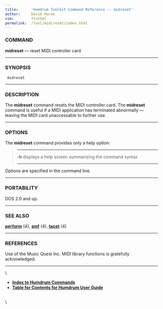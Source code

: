```yaml
---
title:		'Humdrum Toolkit Command Reference -- midreset'
author:		David Huron
vim:		ft=html
permalink:	/tool/midireset/index.html
---
```



### COMMAND

**midreset** &mdash; reset MIDI controller card

------------------------------------------------------------------------

### SYNOPSIS

` midreset`

------------------------------------------------------------------------

### DESCRIPTION

The **midreset** command resets the MIDI controller card. The
**midreset** command is useful if a MIDI application has terminated
abnormally &mdash; leaving the MIDI card unaccessable to further use.

------------------------------------------------------------------------

### OPTIONS

The **midreset** command provides only a help option:

>   -------- -------------------------------------------------------
>   **-h**   displays a help screen summarizing the command syntax
>   -------- -------------------------------------------------------
>
Options are specified in the command line.

------------------------------------------------------------------------

### PORTABILITY

DOS 2.0 and up.

------------------------------------------------------------------------

### SEE ALSO

[**perform**](perform.html) (4), [**smf**](smf.html) (4),
[**tacet**](tacet.html) (4)

------------------------------------------------------------------------

### REFERENCES

Use of the Music Quest Inc. MIDI library functions is gratefully
acknowledged.

------------------------------------------------------------------------

\

-   [**Index to Humdrum Commands**](../commands.toc.html)
-   [**Table for Contents for Humdrum User Guide**](../guide.toc.html)

\
\
